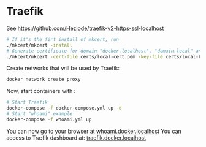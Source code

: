 # Traefik

See https://github.com/Heziode/traefik-v2-https-ssl-localhost

```bash
# If it's the firt install of mkcert, run
./mkcert/mkcert -install
# Generate certificate for domain "docker.localhost", "domain.local" and their sub-domains
./mkcert/mkcert -cert-file certs/local-cert.pem -key-file certs/local-key.pem "docker.localhost" "*.docker.localhost" "saas-production.loc" "*.saas-production.loc"
```

Create networks that will be used by Traefik:

```bash
docker network create proxy
``` 

Now, start containers with : 

```bash
# Start Traefik
docker-compose -f docker-compose.yml up -d
# Start "whoami" example
docker-compose -f whoami.yml up
```

You can now go to your browser at [whoami.docker.localhost](https://whoami.docker.localhost)
You can access to Træfik dashboard at: [traefik.docker.localhost](https://traefik.docker.localhost)
